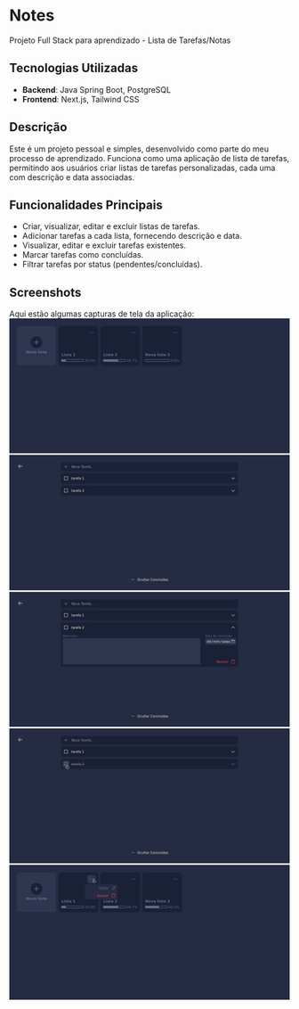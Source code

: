 # Notes

Projeto Full Stack para aprendizado - Lista de Tarefas/Notas

## Tecnologias Utilizadas

- **Backend**: Java Spring Boot, PostgreSQL
- **Frontend**: Next.js, Tailwind CSS

## Descrição

Este é um projeto pessoal e simples, desenvolvido como parte do meu processo de aprendizado. Funciona como uma aplicação de lista de tarefas, permitindo aos usuários criar listas de tarefas personalizadas, cada uma com descrição e data associadas.

## Funcionalidades Principais

- Criar, visualizar, editar e excluir listas de tarefas.
- Adicionar tarefas a cada lista, fornecendo descrição e data.
- Visualizar, editar e excluir tarefas existentes.
- Marcar tarefas como concluídas.
- Filtrar tarefas por status (pendentes/concluídas).

## Screenshots

Aqui estão algumas capturas de tela da aplicação:
![Img 1](screenshots/Captura%20de%20tela%20de%202024-05-02%2015-55-29.png) 
![Img 2](screenshots/Captura%20de%20tela%20de%202024-05-02%2015-55-40.png)
![Img 3](screenshots/Captura%20de%20tela%20de%202024-05-02%2015-55-55.png)
![Img 4](screenshots/Captura%20de%20tela%20de%202024-05-02%2015-56-30.png)
![Img 5](screenshots/Captura%20de%20tela%20de%202024-05-02%2015-58-00.png)
